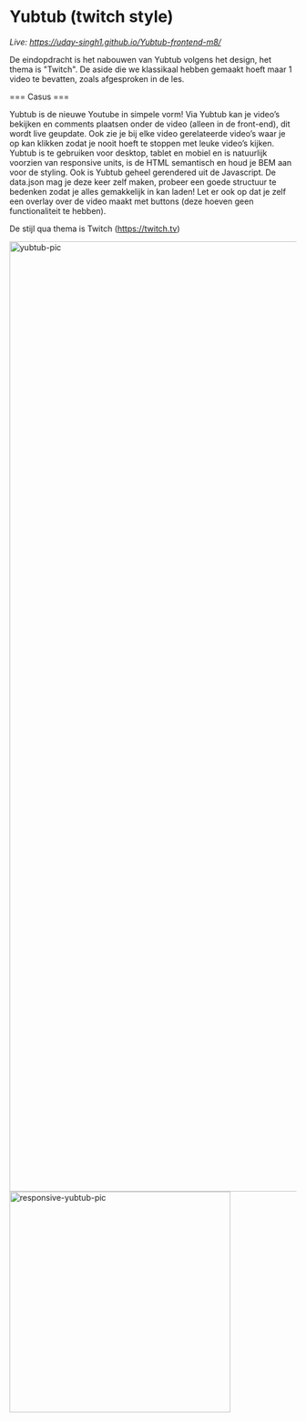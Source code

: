 # Yubtub (twitch style)

*Live: https://uday-singh1.github.io/Yubtub-frontend-m8/*

De eindopdracht is het nabouwen van Yubtub volgens het design, het thema is "Twitch". De aside die we klassikaal hebben gemaakt hoeft maar 1 video te bevatten, zoals afgesproken in de les.
 

=== Casus ===

Yubtub is de nieuwe Youtube in simpele vorm! Via Yubtub kan je video’s bekijken en comments plaatsen onder de video (alleen in de front-end), dit wordt live geupdate. Ook zie je bij elke video gerelateerde video’s waar je op kan klikken zodat je nooit hoeft te stoppen met leuke video’s kijken. Yubtub is te gebruiken voor desktop, tablet en mobiel en is natuurlijk voorzien van responsive units, is de HTML semantisch en houd je BEM aan voor de styling. Ook is Yubtub geheel gerendered uit de Javascript. De data.json mag je deze keer zelf maken, probeer een goede structuur te bedenken zodat je alles gemakkelijk in kan laden! Let er ook op dat je zelf een overlay over de video maakt met buttons (deze hoeven geen functionaliteit te hebben). 

De stijl qua thema is Twitch (https://twitch.tv)


<img width="1670" alt="yubtub-pic" src="https://github.com/Uday-Singh1/Yubtub-frontend-m8/assets/91188742/fa29471a-efdd-485e-9750-b452beb6b1cd">








   <img width="388" alt="responsive-yubtub-pic" src="https://github.com/Uday-Singh1/Yubtub-frontend-m8/assets/91188742/67445931-2f2a-42dc-85ed-6928e74a323b">
